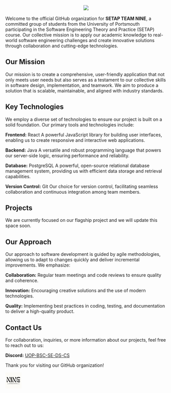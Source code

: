 <p align="center">
  <img src="https://capsule-render.vercel.app/api?text=Hey Everyone!👋🏼&animation=fadeIn&type=waving&color=gradient&height=100"/>
</p>

Welcome to the official GitHub organization for **SETAP TEAM NINE**, a committed group of students from the University of Portsmouth participating in the Software Engineering Theory and Practice (SETAP) course. Our collective mission is to apply our academic knowledge to real-world software engineering challenges and create innovative solutions through collaboration and cutting-edge technologies.

## Our Mission

Our mission is to create a comprehensive, user-friendly application that not only meets user needs but also serves as a testament to our collective skills in software design, implementation, and teamwork. We aim to produce a solution that is scalable, maintainable, and aligned with industry standards.

## Key Technologies

We employ a diverse set of technologies to ensure our project is built on a solid foundation. Our primary tools and technologies include:

**Frontend:** React
A powerful JavaScript library for building user interfaces, enabling us to create responsive and interactive web applications.

**Backend:** Java
A versatile and robust programming language that powers our server-side logic, ensuring performance and reliability.

**Database:** PostgreSQL
A powerful, open-source relational database management system, providing us with efficient data storage and retrieval capabilities.

**Version Control:** Git
Our choice for version control, facilitating seamless collaboration and continuous integration among team members.

## Projects

We are currently focused on our flagship project and we will update this space soon.

## Our Approach

Our approach to software development is guided by agile methodologies, allowing us to adapt to changes quickly and deliver incremental improvements. We emphasize:

**Collaboration:** Regular team meetings and code reviews to ensure quality and coherence.

**Innovation:** Encouraging creative solutions and the use of modern technologies.

**Quality:** Implementing best practices in coding, testing, and documentation to deliver a high-quality product.

## Contact Us

For collaboration, inquiries, or more information about our projects, feel free to reach out to us:

**Discord:** [UOP-BSC-SE-DS-CS](https://discord.gg/4kA4UFTr)

Thank you for visiting our GitHub organization!

<a href="https://www.instagram.com/thepiyushmalhotra/">
  <img height="50" src="assets/NINE-logo.jpg"/>
</a>
